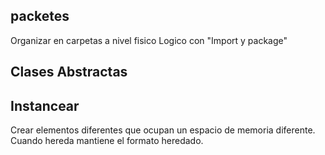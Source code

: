## packetes
Organizar en carpetas a nivel fisico
Logico con "Import y package"


## Clases Abstractas


## Instancear
Crear elementos diferentes que ocupan un espacio de memoria diferente. Cuando hereda mantiene el formato heredado.